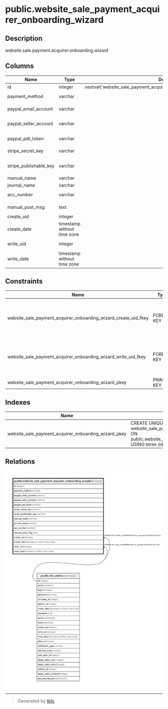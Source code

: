 # public.website_sale_payment_acquirer_onboarding_wizard

## Description

website.sale.payment.acquirer.onboarding.wizard

## Columns

| Name | Type | Default | Nullable | Children | Parents | Comment |
| ---- | ---- | ------- | -------- | -------- | ------- | ------- |
| id | integer | nextval('website_sale_payment_acquirer_onboarding_wizard_id_seq'::regclass) | false |  |  |  |
| payment_method | varchar |  | true |  |  | Payment Method |
| paypal_email_account | varchar |  | true |  |  | PayPal Email ID |
| paypal_seller_account | varchar |  | true |  |  | Paypal Merchant ID |
| paypal_pdt_token | varchar |  | true |  |  | Paypal PDT Token |
| stripe_secret_key | varchar |  | true |  |  | Stripe Secret Key |
| stripe_publishable_key | varchar |  | true |  |  | Stripe Publishable Key |
| manual_name | varchar |  | true |  |  | Method |
| journal_name | varchar |  | true |  |  | Bank Name |
| acc_number | varchar |  | true |  |  | Account Number |
| manual_post_msg | text |  | true |  |  | Payment Instructions |
| create_uid | integer |  | true |  | [public.res_users](public.res_users.md) | Created by |
| create_date | timestamp without time zone |  | true |  |  | Created on |
| write_uid | integer |  | true |  | [public.res_users](public.res_users.md) | Last Updated by |
| write_date | timestamp without time zone |  | true |  |  | Last Updated on |

## Constraints

| Name | Type | Definition |
| ---- | ---- | ---------- |
| website_sale_payment_acquirer_onboarding_wizard_create_uid_fkey | FOREIGN KEY | FOREIGN KEY (create_uid) REFERENCES res_users(id) ON DELETE SET NULL |
| website_sale_payment_acquirer_onboarding_wizard_write_uid_fkey | FOREIGN KEY | FOREIGN KEY (write_uid) REFERENCES res_users(id) ON DELETE SET NULL |
| website_sale_payment_acquirer_onboarding_wizard_pkey | PRIMARY KEY | PRIMARY KEY (id) |

## Indexes

| Name | Definition |
| ---- | ---------- |
| website_sale_payment_acquirer_onboarding_wizard_pkey | CREATE UNIQUE INDEX website_sale_payment_acquirer_onboarding_wizard_pkey ON public.website_sale_payment_acquirer_onboarding_wizard USING btree (id) |

## Relations

![er](public.website_sale_payment_acquirer_onboarding_wizard.svg)

---

> Generated by [tbls](https://github.com/k1LoW/tbls)
